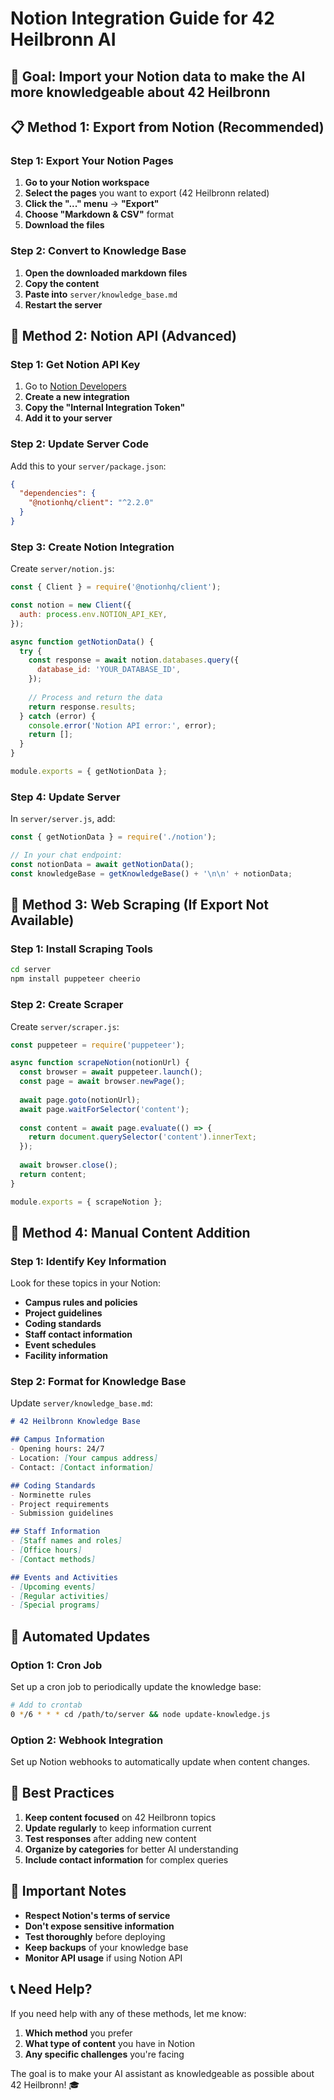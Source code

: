 # Notion Integration Guide for 42 Heilbronn AI

## 🎯 **Goal**: Import your Notion data to make the AI more knowledgeable about 42 Heilbronn

## 📋 **Method 1: Export from Notion (Recommended)**

### Step 1: Export Your Notion Pages
1. **Go to your Notion workspace**
2. **Select the pages** you want to export (42 Heilbronn related)
3. **Click the "..." menu** → **"Export"**
4. **Choose "Markdown & CSV"** format
5. **Download the files**

### Step 2: Convert to Knowledge Base
1. **Open the downloaded markdown files**
2. **Copy the content**
3. **Paste into** `server/knowledge_base.md`
4. **Restart the server**

## 🔧 **Method 2: Notion API (Advanced)**

### Step 1: Get Notion API Key
1. Go to [Notion Developers](https://www.notion.so/my-integrations)
2. **Create a new integration**
3. **Copy the "Internal Integration Token"**
4. **Add it to your server**

### Step 2: Update Server Code
Add this to your `server/package.json`:
```json
{
  "dependencies": {
    "@notionhq/client": "^2.2.0"
  }
}
```

### Step 3: Create Notion Integration
Create `server/notion.js`:
```javascript
const { Client } = require('@notionhq/client');

const notion = new Client({
  auth: process.env.NOTION_API_KEY,
});

async function getNotionData() {
  try {
    const response = await notion.databases.query({
      database_id: 'YOUR_DATABASE_ID',
    });
    
    // Process and return the data
    return response.results;
  } catch (error) {
    console.error('Notion API error:', error);
    return [];
  }
}

module.exports = { getNotionData };
```

### Step 4: Update Server
In `server/server.js`, add:
```javascript
const { getNotionData } = require('./notion');

// In your chat endpoint:
const notionData = await getNotionData();
const knowledgeBase = getKnowledgeBase() + '\n\n' + notionData;
```

## 🚀 **Method 3: Web Scraping (If Export Not Available)**

### Step 1: Install Scraping Tools
```bash
cd server
npm install puppeteer cheerio
```

### Step 2: Create Scraper
Create `server/scraper.js`:
```javascript
const puppeteer = require('puppeteer');

async function scrapeNotion(notionUrl) {
  const browser = await puppeteer.launch();
  const page = await browser.newPage();
  
  await page.goto(notionUrl);
  await page.waitForSelector('content');
  
  const content = await page.evaluate(() => {
    return document.querySelector('content').innerText;
  });
  
  await browser.close();
  return content;
}

module.exports = { scrapeNotion };
```

## 📝 **Method 4: Manual Content Addition**

### Step 1: Identify Key Information
Look for these topics in your Notion:
- **Campus rules and policies**
- **Project guidelines**
- **Coding standards**
- **Staff contact information**
- **Event schedules**
- **Facility information**

### Step 2: Format for Knowledge Base
Update `server/knowledge_base.md`:
```markdown
# 42 Heilbronn Knowledge Base

## Campus Information
- Opening hours: 24/7
- Location: [Your campus address]
- Contact: [Contact information]

## Coding Standards
- Norminette rules
- Project requirements
- Submission guidelines

## Staff Information
- [Staff names and roles]
- [Office hours]
- [Contact methods]

## Events and Activities
- [Upcoming events]
- [Regular activities]
- [Special programs]
```

## 🔄 **Automated Updates**

### Option 1: Cron Job
Set up a cron job to periodically update the knowledge base:
```bash
# Add to crontab
0 */6 * * * cd /path/to/server && node update-knowledge.js
```

### Option 2: Webhook Integration
Set up Notion webhooks to automatically update when content changes.

## 🎯 **Best Practices**

1. **Keep content focused** on 42 Heilbronn topics
2. **Update regularly** to keep information current
3. **Test responses** after adding new content
4. **Organize by categories** for better AI understanding
5. **Include contact information** for complex queries

## 🚨 **Important Notes**

- **Respect Notion's terms of service**
- **Don't expose sensitive information**
- **Test thoroughly** before deploying
- **Keep backups** of your knowledge base
- **Monitor API usage** if using Notion API

## 📞 **Need Help?**

If you need help with any of these methods, let me know:
1. **Which method** you prefer
2. **What type of content** you have in Notion
3. **Any specific challenges** you're facing

The goal is to make your AI assistant as knowledgeable as possible about 42 Heilbronn! 🎓
